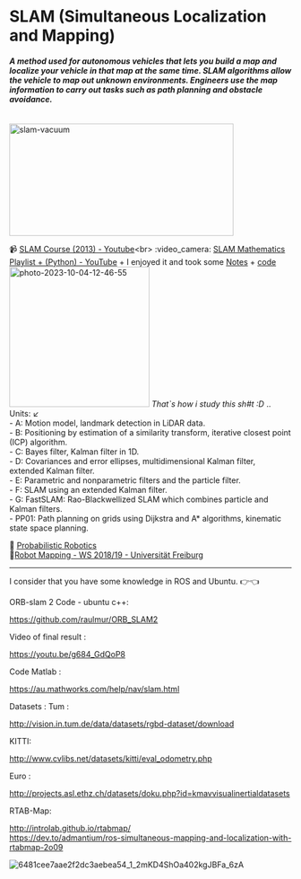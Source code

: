 # SLAM  (Simultaneous Localization and Mapping)
<h4><i>A method used for autonomous vehicles that lets you build a map and localize your vehicle in that map at the same time. SLAM algorithms allow the vehicle to map out unknown environments. Engineers use the map information to carry out tasks such as path planning and obstacle avoidance.</i></h4><br>
<a href="https://imgbb.com/"><img src="https://i.ibb.co/sVjxdq6/slam-vacuum.jpg" alt="slam-vacuum" border="0" width="400" height="200"></a>
<br>


:video_camera: [SLAM Course (2013) - Youtube](https://www.youtube.com/playlist?list=PLgnQpQtFTOGQrZ4O5QzbIHgl3b1JHimN_)<br>
:video_camera: [SLAM Mathematics Playlist + (Python) - YouTube](https://www.youtube.com/playlist?list=PLpUPoM7Rgzi_7YWn14Va2FODh7LzADBSm) + I enjoyed it and took some [Notes](https://github.com/Moataz-Elmesmary/SLAM-Robotics/blob/main/SLAM%20basic%20Notes%20by%20me.pdf) + [code](https://github.com/Moataz-Elmesmary/SLAM-Robotics/tree/main/Unit_A)<br>
<a href="https://ibb.co/pKWkRb6"><img src="https://i.ibb.co/kD3P95V/photo-2023-10-04-12-46-55.jpg" alt="photo-2023-10-04-12-46-55" border="0" width="250" height="250"></a>
*That`s how i study this sh#t :D* .. Units: :arrow_lower_left:<br> - A: Motion model, landmark detection in LiDAR data.<br> - B: Positioning by estimation of a similarity transform, iterative closest point (ICP) algorithm.<br> - C: Bayes filter, Kalman filter in 1D.<br>  - D: Covariances and error ellipses, multidimensional Kalman filter, extended Kalman filter.<br> - E: Parametric and nonparametric filters and the particle filter.<br> - F: SLAM using an extended Kalman filter.<br> - G: FastSLAM: Rao-Blackwellized SLAM which combines particle and Kalman filters.<br> - PP01: Path planning on grids using Dijkstra and A* algorithms, kinematic state space planning.

:closed_book: [Probabilistic Robotics](http://www.probabilistic-robotics.org/)<br>
:pushpin:[Robot Mapping - WS 2018/19 - Universität Freiburg](http://ais.informatik.uni-freiburg.de/teaching/ws18/mapping/)<br>
***
I consider that you have some knowledge in ROS and Ubuntu. :point_right::point_left:	

ORB-slam 2 
Code - ubuntu c++: 

https://github.com/raulmur/ORB_SLAM2

Video of final result : 

https://youtu.be/g684_GdQoP8

Code Matlab : 

https://au.mathworks.com/help/nav/slam.html


Datasets  : 
Tum : 

http://vision.in.tum.de/data/datasets/rgbd-dataset/download

KITTI:

http://www.cvlibs.net/datasets/kitti/eval_odometry.php

Euro : 

http://projects.asl.ethz.ch/datasets/doku.php?id=kmavvisualinertialdatasets

RTAB-Map:

http://introlab.github.io/rtabmap/<br>
https://dev.to/admantium/ros-simultaneous-mapping-and-localization-with-rtabmap-2o09

![6481cee7aae2f2dc3aebea54_1_2mKD4ShOa402kgJBFa_6zA](https://github.com/Moataz-Elmesmary/SLAM-Robotics/assets/92026137/760a25bf-805e-4f76-bfbc-aec4ecc29eae)
